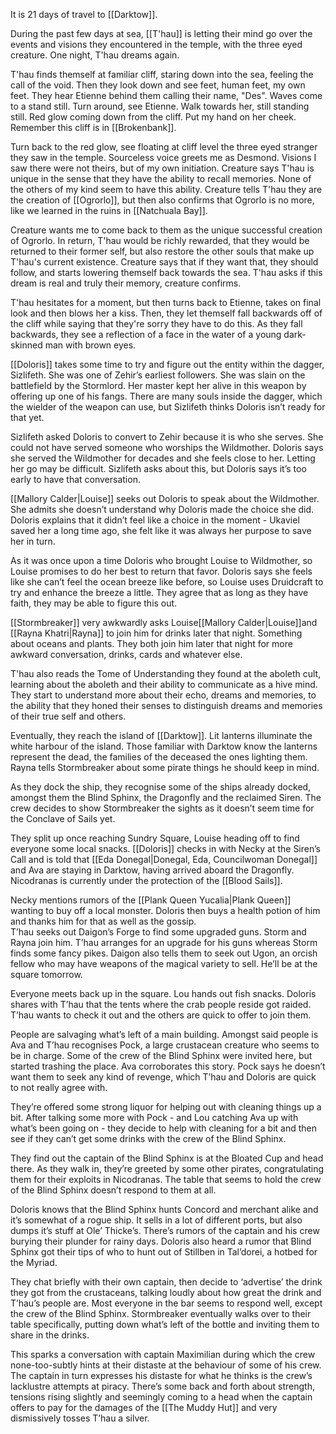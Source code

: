 It is 21 days of travel to [[Darktow]]. 

During the past few days at sea, [[T'hau]] is letting their mind go over the events and visions they encountered in the temple, with the three eyed creature. One night, T'hau dreams again.

T'hau finds themself at familiar cliff, staring down into the sea, feeling the call of the void. Then they look down and see feet, human feet, my own feet. They hear Etienne behind them calling their name, "Des". Waves come to a stand still. Turn around, see Etienne. Walk towards her, still standing still. Red glow coming down from the cliff. Put my hand on her cheek. Remember this cliff is in [[Brokenbank]]. 

Turn back to the red glow, see floating at cliff level the three eyed stranger they saw in the temple. Sourceless voice greets me as Desmond. Visions I saw there were not theirs, but of my own initiation. Creature says T'hau is unique in the sense that they have the ability to recall memories. None of the others of my kind seem to have this ability. Creature tells T'hau they are the creation of [[Ogrorlo]], but then also confirms that Ogrorlo is no more, like we learned in the ruins in [[Natchuala Bay]]. 

Creature wants me to come back to them as the unique successful creation of Ogrorlo. In return, T'hau would be richly rewarded, that they would be returned to their former self, but also restore the other souls that make up T'hau's current existence. Creature says that if they want that, they should follow, and starts lowering themself back towards the sea.  T'hau asks if this dream is real and truly their memory, creature confirms. 

T'hau hesitates for a moment, but then turns back to Etienne, takes on final look and then blows her a kiss. Then, they let themself fall backwards off of the cliff while saying that they're sorry they have to do this. As they fall backwards, they see a reflection of a face in the water of a young dark-skinned man with brown eyes.

[[Doloris]] takes some time to try and figure out the entity within the dagger, Sizlifeth. She was one of Zehir’s earliest followers. She was slain on the battlefield by the Stormlord. Her master kept her alive in this weapon by offering up one of his fangs. There are many souls inside the dagger, which the wielder of the weapon can use, but Sizlifeth thinks Doloris isn’t ready for that yet.

Sizlifeth asked Doloris to convert to Zehir because it is who she serves. She could not have served someone who worships the Wildmother. Doloris says she served the Wildmother for decades and she feels close to her. Letting her go may be difficult. Sizlifeth asks about this, but Doloris says it’s too early to have that conversation. 

[[Mallory Calder|Louise]] seeks out Doloris to speak about the Wildmother. She admits she doesn’t understand why Doloris made the choice she did. Doloris explains that it didn’t feel like a choice in the moment - Ukaviel saved her a long time ago, she felt like it was always her purpose to save her in turn. 

As it was once upon a time Doloris who brought Louise to Wildmother, so Louise promises to do her best to return that favor. Doloris says she feels like she can’t feel the ocean breeze like before, so Louise uses Druidcraft to try and enhance the breeze a little. They agree that as long as they have faith, they may be able to figure this out.

[[Stormbreaker]] very awkwardly asks Louise[[Mallory Calder|Louise]]and [[Rayna Khatri|Rayna]] to join him for drinks later that night. Something about oceans and plants. They both join him later that night for more awkward conversation, drinks, cards and whatever else.

T'hau also reads the Tome of Understanding they found at the aboleth cult, learning about the aboleth and their ability to communicate as a hive mind. They start to understand more about their echo, dreams and memories, to the ability that they honed their senses to distinguish dreams and memories of their true self and others.

Eventually, they reach the island of [[Darktow]]. Lit lanterns illuminate the white harbour of the island. Those familiar with Darktow know the lanterns represent the dead, the families of the deceased the ones lighting them. Rayna tells Stormbreaker about some pirate things he should keep in mind.

As they dock the ship, they recognise some of the ships already docked, amongst them the Blind Sphinx, the Dragonfly and the reclaimed Siren.
The crew decides to show Stormbreaker the sights as it doesn’t seem time for the Conclave of Sails yet. 

They split up once reaching Sundry Square, Louise heading off to find everyone some local snacks. [[Doloris]] checks in with Necky at the Siren’s Call and is told that [[Eda Donegal|Donegal, Eda, Councilwoman Donegal]] and Ava are staying in Darktow, having arrived aboard the Dragonfly. Nicodranas is currently under the protection of the [[Blood Sails]]. 

Necky mentions rumors of the [[Plank Queen Yucalia|Plank Queen]] wanting to buy off a local monster. Doloris then buys a health potion of him and thanks him for that as well as the gossip.  
T’hau seeks out Daigon’s Forge to find some upgraded guns. Storm and Rayna join him. T’hau arranges for an upgrade for his guns whereas Storm finds some fancy pikes. Daigon also tells them to seek out Ugon, an orcish fellow who may have weapons of the magical variety to sell. He’ll be at the square tomorrow. 

Everyone meets back up in the square. Lou hands out fish snacks. Doloris shares with T’hau that the tents where the crab people reside got raided. T’hau wants to check it out and the others are quick to offer to join them. 

People are salvaging what’s left of a main building. Amongst said people is Ava and T’hau recognises Pock, a large crustacean creature who seems to be in charge. Some of the crew of the Blind Sphinx were invited here, but started trashing the place. Ava corroborates this story. Pock says he doesn’t want them to seek any kind of revenge, which T’hau and Doloris are quick to not really agree with.

They’re offered some strong liquor for helping out with cleaning things up a bit. 
After talking some more with Pock - and Lou catching Ava up with what’s been going on - they decide to help with cleaning for a bit and then see if they can’t get some drinks with the crew of the Blind Sphinx. 

They find out the captain of the Blind Sphinx is at the Bloated Cup and head there. As they walk in, they’re greeted by some other pirates, congratulating them for their exploits in Nicodranas. The table that seems to hold the crew of the Blind Sphinx doesn’t respond to them at all. 

Doloris knows that the Blind Sphinx hunts Concord and merchant alike and it’s somewhat of a rogue ship. It sells in a lot of different ports, but also dumps it’s stuff at Ole’ Thicke’s. There’s rumors of the captain and his crew burying their plunder for rainy days. Doloris also heard a rumor that Blind Sphinx got their tips of who to hunt out of Stillben in Tal’dorei, a hotbed for the Myriad. 

They chat briefly with their own captain, then decide to ‘advertise’ the drink they got from the crustaceans, talking loudly about how great the drink and T’hau’s people are. Most everyone in the bar seems to respond well, except the crew of the Blind Sphinx. Stormbreaker eventually walks over to their table specifically, putting down what’s left of the bottle and inviting them to share in the drinks.

This sparks a conversation with captain Maximilian during which the crew none-too-subtly hints at their distaste at the behaviour of some of his crew. The captain in turn expresses his distaste for what he thinks is the crew’s lacklustre attempts at piracy. There’s some back and forth about strength, tensions rising slightly and seemingly coming to a head when the captain offers to pay for the damages of the [[The Muddy Hut]] and very dismissively tosses T’hau a silver.